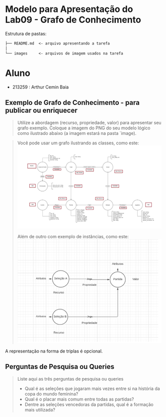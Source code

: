 # Modelo para Apresentação do Lab09 - Grafo de Conhecimento

Estrutura de pastas:

~~~
├── README.md  <- arquivo apresentando a tarefa
│
└── images     <- arquivos de imagem usados na tarefa
~~~

# Aluno
* 213259 : Arthur Cemin Baia

## Exemplo de Grafo de Conhecimento - para publicar ou enriquecer
> Utilize a abordagem (recurso, propriedade, valor) para apresentar seu grafo exemplo.
> Coloque a imagem do PNG do seu modelo lógico como ilustrado abaixo (a imagem estará na pasta `image).

> Você pode usar um grafo ilustrando as classes, como este:
> ![Modelo Lógico de Grafos](images/grafo-conhecimento-classes.png)
>
> Além de outro com exemplo de instâncias, como este:
> ![Modelo Lógico de Grafos](images/grafo-conhecimento-exemplo.png)

A representação na forma de triplas é opcional.

## Perguntas de Pesquisa ou Queries

> Liste aqui as três perguntas de pesquisa ou queries
> * Qual é as seleções que jogaram mais vezes entre si na história da copa do mundo feminina?
> * Qual é o placar mais comum entre todas as partidas?
> * Dentre as seleções vencedoras da partidas, qual é a formação mais utilizada?